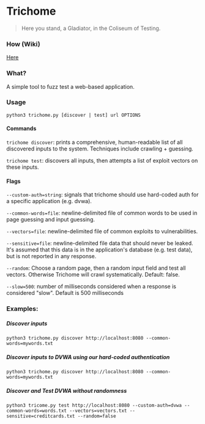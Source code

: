 # Trichome
> Here you stand, a Gladiator, in the Coliseum of Testing.

### How (Wiki)
[Here](https://github.com/piperchester/trichome/wiki)

### What?
A simple tool to fuzz test a web-based application.

### Usage
`python3 trichome.py [discover | test] url OPTIONS`

#### Commands
`trichome discover`: prints a comprehensive, human-readable list of all discovered inputs to the system. Techniques include crawling + guessing. 

`trichome test`: discovers all inputs, then attempts a list of exploit vectors on these inputs.

#### Flags
`--custom-auth=string`: signals that trichome should use hard-coded auth for a specific application (e.g. dvwa).  

`--common-words=file`: newline-delimited file of common words to be used in page guessing and input guessing.  

`--vectors=file`: newline-delimited file of common exploits to vulnerabilities.  

`--sensitive=file`: newline-delimited file data that should never be leaked. It's assumed that this data is in the application's database (e.g. test data), but is not reported in any response.   

`--random`: Choose a random page, then a random input field and test all vectors. Otherwise Trichome will crawl systematically. Default: false.  

`--slow=500`: number of milliseconds considered when a response is considered "slow". Default is 500 milliseconds  


### Examples:
##### Discover inputs  
`python3 trichome.py discover http://localhost:8080 --common-words=mywords.txt`  

##### Discover inputs to DVWA using our hard-coded authentication  
`python3 trichome.py discover http://localhost:8080 --common-words=mywords.txt`  

##### Discover and Test DVWA without randomness  
`python3 tricome.py test http://localhost:8080 --custom-auth=dvwa --common-words=words.txt --vectors=vectors.txt --sensitive=creditcards.txt --random=false`

